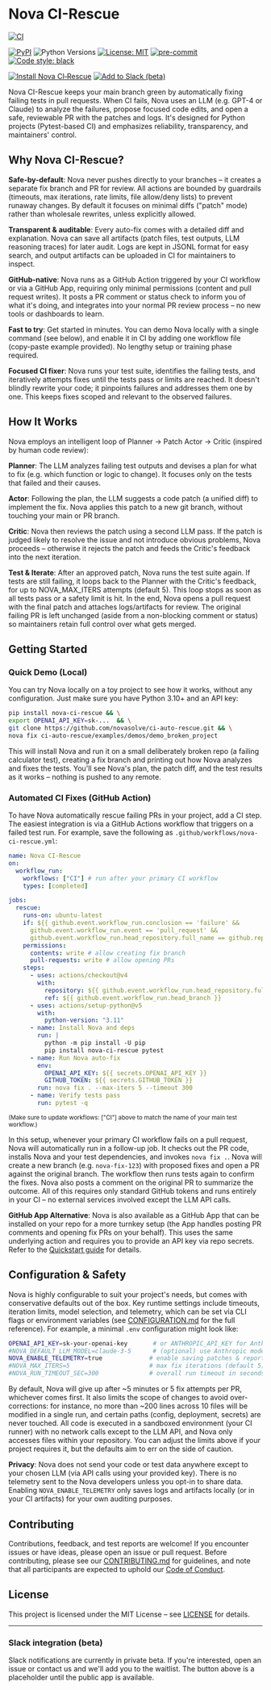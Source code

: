 # Nova CI-Rescue

<!-- Badges: CI | Coverage | PyPI | Python Versions | License | pre-commit | Black | OpenSSF -->
[![CI](https://github.com/novasolve/ci-auto-rescue/actions/workflows/ci.yml/badge.svg?branch=demo/latest)](https://github.com/novasolve/ci-auto-rescue/actions/workflows/ci.yml)
<!-- [![Coverage](https://codecov.io/gh/novasolve/ci-auto-rescue/branch/main/graph/badge.svg)](https://codecov.io/gh/novasolve/ci-auto-rescue) -->
[![PyPI](https://img.shields.io/pypi/v/nova-ci-rescue?label=PyPI)](https://pypi.org/project/nova-ci-rescue/)
![Python Versions](https://img.shields.io/pypi/pyversions/nova-ci-rescue?color=blue)
[![License: MIT](https://img.shields.io/badge/License-MIT-yellow.svg)](LICENSE)
[![pre-commit](https://img.shields.io/badge/pre--commit-enabled-brightgreen?logo=pre-commit&logoColor=white)](https://pre-commit.com/)
[![Code style: black](https://img.shields.io/badge/code%20style-black-000000.svg)](https://github.com/psf/black)
<!-- [![OpenSSF Best Practices](https://bestpractices.coreinfrastructure.org/projects/8888/badge)](https://bestpractices.coreinfrastructure.org/projects/8888) -->

<!-- Installation -->
[![Install Nova CI‑Rescue](https://img.shields.io/badge/Install-GitHub%20App-blue?logo=github)](https://github.com/apps/nova-ci-rescue/installations/new)
[![Add to Slack (beta)](https://img.shields.io/badge/Add%20to%20Slack-beta-4A154B?logo=slack&logoColor=white)](#slack-integration-beta)

<!-- Demo GIF -->
<!-- ![Nova CI-Rescue Demo](./docs/assets/nova-demo.gif) -->
<!-- TODO: Add 20-sec GIF showing Nova in action: failing test → PR comment → auto-fix PR with artifacts -->

Nova CI-Rescue keeps your main branch green by automatically fixing failing tests in pull requests. When CI fails, Nova uses an LLM (e.g. GPT-4 or Claude) to analyze the failures, propose focused code edits, and open a safe, reviewable PR with the patches and logs. It's designed for Python projects (Pytest-based CI) and emphasizes reliability, transparency, and maintainers' control.

## Why Nova CI-Rescue?

**Safe-by-default**: Nova never pushes directly to your branches – it creates a separate fix branch and PR for review. All actions are bounded by guardrails (timeouts, max iterations, rate limits, file allow/deny lists) to prevent runaway changes. By default it focuses on minimal diffs ("patch" mode) rather than wholesale rewrites, unless explicitly allowed.

**Transparent & auditable**: Every auto-fix comes with a detailed diff and explanation. Nova can save all artifacts (patch files, test outputs, LLM reasoning traces) for later audit. Logs are kept in JSONL format for easy search, and output artifacts can be uploaded in CI for maintainers to inspect.

**GitHub-native**: Nova runs as a GitHub Action triggered by your CI workflow or via a GitHub App, requiring only minimal permissions (content and pull request writes). It posts a PR comment or status check to inform you of what it's doing, and integrates into your normal PR review process – no new tools or dashboards to learn.

**Fast to try**: Get started in minutes. You can demo Nova locally with a single command (see below), and enable it in CI by adding one workflow file (copy-paste example provided). No lengthy setup or training phase required.

**Focused CI fixer**: Nova runs your test suite, identifies the failing tests, and iteratively attempts fixes until the tests pass or limits are reached. It doesn't blindly rewrite your code; it pinpoints failures and addresses them one by one. This keeps fixes scoped and relevant to the observed failures.

## How It Works

Nova employs an intelligent loop of Planner → Patch Actor → Critic (inspired by human code review):

**Planner**: The LLM analyzes failing test outputs and devises a plan for what to fix (e.g. which function or logic to change). It focuses only on the tests that failed and their causes.

**Actor**: Following the plan, the LLM suggests a code patch (a unified diff) to implement the fix. Nova applies this patch to a new git branch, without touching your main or PR branch.

**Critic**: Nova then reviews the patch using a second LLM pass. If the patch is judged likely to resolve the issue and not introduce obvious problems, Nova proceeds – otherwise it rejects the patch and feeds the Critic's feedback into the next iteration.

**Test & Iterate**: After an approved patch, Nova runs the test suite again. If tests are still failing, it loops back to the Planner with the Critic's feedback, for up to NOVA_MAX_ITERS attempts (default 5). This loop stops as soon as all tests pass or a safety limit is hit. In the end, Nova opens a pull request with the final patch and attaches logs/artifacts for review. The original failing PR is left unchanged (aside from a non-blocking comment or status) so maintainers retain full control over what gets merged.

## Getting Started

### Quick Demo (Local)

You can try Nova locally on a toy project to see how it works, without any configuration. Just make sure you have Python 3.10+ and an API key:

```bash
pip install nova-ci-rescue && \
export OPENAI_API_KEY=sk-...  && \
git clone https://github.com/novasolve/ci-auto-rescue.git && \
nova fix ci-auto-rescue/examples/demos/demo_broken_project
```

This will install Nova and run it on a small deliberately broken repo (a failing calculator test), creating a fix branch and printing out how Nova analyzes and fixes the tests. You'll see Nova's plan, the patch diff, and the test results as it works – nothing is pushed to any remote.

### Automated CI Fixes (GitHub Action)

To have Nova automatically rescue failing PRs in your project, add a CI step. The easiest integration is via a GitHub Actions workflow that triggers on a failed test run. For example, save the following as `.github/workflows/nova-ci-rescue.yml`:

```yaml
name: Nova CI-Rescue
on:
  workflow_run:
    workflows: ["CI"] # run after your primary CI workflow
    types: [completed]

jobs:
  rescue:
    runs-on: ubuntu-latest
    if: ${{ github.event.workflow_run.conclusion == 'failure' &&
      github.event.workflow_run.event == 'pull_request' &&
      github.event.workflow_run.head_repository.full_name == github.repository }}
    permissions:
      contents: write # allow creating fix branch
      pull-requests: write # allow opening PRs
    steps:
      - uses: actions/checkout@v4
        with:
          repository: ${{ github.event.workflow_run.head_repository.full_name }}
          ref: ${{ github.event.workflow_run.head_branch }}
      - uses: actions/setup-python@v5
        with:
          python-version: "3.11"
      - name: Install Nova and deps
        run: |
          python -m pip install -U pip
          pip install nova-ci-rescue pytest
      - name: Run Nova auto-fix
        env:
          OPENAI_API_KEY: ${{ secrets.OPENAI_API_KEY }}
          GITHUB_TOKEN: ${{ secrets.GITHUB_TOKEN }}
        run: nova fix . --max-iters 5 --timeout 300
      - name: Verify tests pass
        run: pytest -q
```

<small>(Make sure to update workflows: ["CI"] above to match the name of your main test workflow.)</small>

In this setup, whenever your primary CI workflow fails on a pull request, Nova will automatically run in a follow-up job. It checks out the PR code, installs Nova and your test dependencies, and invokes `nova fix .`. Nova will create a new branch (e.g. `nova-fix-123`) with proposed fixes and open a PR against the original branch. The workflow then runs tests again to confirm the fixes. Nova also posts a comment on the original PR to summarize the outcome. All of this requires only standard GitHub tokens and runs entirely in your CI – no external services involved except the LLM API calls.

**GitHub App Alternative**: Nova is also available as a GitHub App that can be installed on your repo for a more turnkey setup (the App handles posting PR comments and opening fix PRs on your behalf). This uses the same underlying action and requires you to provide an API key via repo secrets. Refer to the [Quickstart guide](docs/QUICKSTART.md) for details.

## Configuration & Safety

Nova is highly configurable to suit your project's needs, but comes with conservative defaults out of the box. Key runtime settings include timeouts, iteration limits, model selection, and telemetry, which can be set via CLI flags or environment variables (see [CONFIGURATION.md](docs/CONFIGURATION.md) for the full reference). For example, a minimal `.env` configuration might look like:

```bash
OPENAI_API_KEY=sk-your-openai-key       # or ANTHROPIC_API_KEY for Anthropic Claude
#NOVA_DEFAULT_LLM_MODEL=claude-3-5      # (optional) use Anthropic model instead of GPT-4
NOVA_ENABLE_TELEMETRY=true             # enable saving patches & reports for audit (off by default)
#NOVA_MAX_ITERS=5                      # max fix iterations (default 5)
#NOVA_RUN_TIMEOUT_SEC=300              # overall run timeout in seconds (default 300)
```

By default, Nova will give up after ~5 minutes or 5 fix attempts per PR, whichever comes first. It also limits the scope of changes to avoid over-corrections: for instance, no more than ~200 lines across 10 files will be modified in a single run, and certain paths (config, deployment, secrets) are never touched. All code is executed in a sandboxed environment (your CI runner) with no network calls except to the LLM API, and Nova only accesses files within your repository. You can adjust the limits above if your project requires it, but the defaults aim to err on the side of caution.

**Privacy**: Nova does not send your code or test data anywhere except to your chosen LLM (via API calls using your provided key). There is no telemetry sent to the Nova developers unless you opt-in to share data. Enabling `NOVA_ENABLE_TELEMETRY` only saves logs and artifacts locally (or in your CI artifacts) for your own auditing purposes.

## Contributing

Contributions, feedback, and test reports are welcome! If you encounter issues or have ideas, please open an issue or pull request. Before contributing, please see our [CONTRIBUTING.md](CONTRIBUTING.md) for guidelines, and note that all participants are expected to uphold our [Code of Conduct](CODE_OF_CONDUCT.md).

## License

This project is licensed under the MIT License – see [LICENSE](LICENSE) for details.

---

### Slack integration (beta)

Slack notifications are currently in private beta. If you're interested, open an issue or contact us and we'll add you to the waitlist. The button above is a placeholder until the public app is available.

